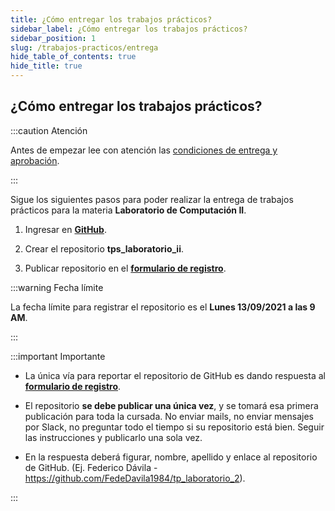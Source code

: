 ```yaml
---
title: ¿Cómo entregar los trabajos prácticos?
sidebar_label: ¿Cómo entregar los trabajos prácticos?
sidebar_position: 1
slug: /trabajos-practicos/entrega
hide_table_of_contents: true
hide_title: true
---
```


## ¿Cómo entregar los trabajos prácticos?
:::caution Atención

Antes de empezar lee con atención las [condiciones de entrega y aprobación](./condiciones).

:::

Sigue los siguientes pasos para poder realizar la entrega de trabajos prácticos para la materia **Laboratorio de Computación II**.

1. Ingresar en [**GitHub**](https://github.com/).

2. Crear el repositorio **tps_laboratorio_ii**.

3. Publicar repositorio en el [**formulario de registro**](https://goo.gl/forms/PyiJiMfqKzakc1YE2).

:::warning Fecha límite

La fecha límite para registrar el repositorio es el **Lunes 13/09/2021 a las 9 AM**.

:::

:::important Importante
* La única vía para reportar el repositorio de GitHub es dando respuesta al [**formulario de registro**](https://goo.gl/forms/PyiJiMfqKzakc1YE2).

* El repositorio **se debe publicar una única vez**, y se tomará esa primera publicación para toda la cursada. No enviar mails, no enviar mensajes por Slack, no preguntar todo el tiempo si su repositorio está bien. Seguir las instrucciones y publicarlo una sola vez.

* En la respuesta deberá figurar, nombre, apellido y enlace al repositorio de GitHub. (Ej. Federico Dávila - https://github.com/FedeDavila1984/tp_laboratorio_2).
 
:::



